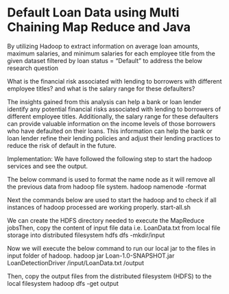 # Default Loan Data using Multi Chaining Map Reduce and Java

By utilizing Hadoop to extract information on average loan amounts, maximum salaries, and minimum salaries for each employee title from the given dataset filtered by loan status = “Default” to address the below research question

What is the financial risk associated with lending to borrowers with different employee titles? and what is the salary range for these defaulters?

The insights gained from this analysis can help a bank or loan lender identify any potential financial risks associated with lending to borrowers of different employee titles. Additionally, the salary range for these defaulters can provide valuable information on the income levels of those borrowers who have defaulted on their loans. This information can help the bank or loan lender refine their lending policies and adjust their lending practices to reduce the risk of default in the future.

Implementation:
We have followed the following step to start the hadoop services and see the output.

The below command is used to format the name node as it will remove all the previous data from hadoop file system.
hadoop namenode -format

Next the commands below are used to start the hadoop and to check if all instances of hadoop processed are working properly.
start-all.sh

We can create the HDFS directory needed to execute the MapReduce jobsThen, copy the content of input file data i.e. LoanData.txt from local file storage into distributed filesystem 
hdfs dfs -mkdir/input

Now we will execute the below command to run our local jar to the files in input folder of hadoop. 
hadoop jar Loan-1.0-SNAPSHOT.jar LoanDetectionDriver /input/LoanData.txt /output

Then, copy the output files from the distributed filesystem (HDFS) to the local filesystem 
hadoop dfs -get output

